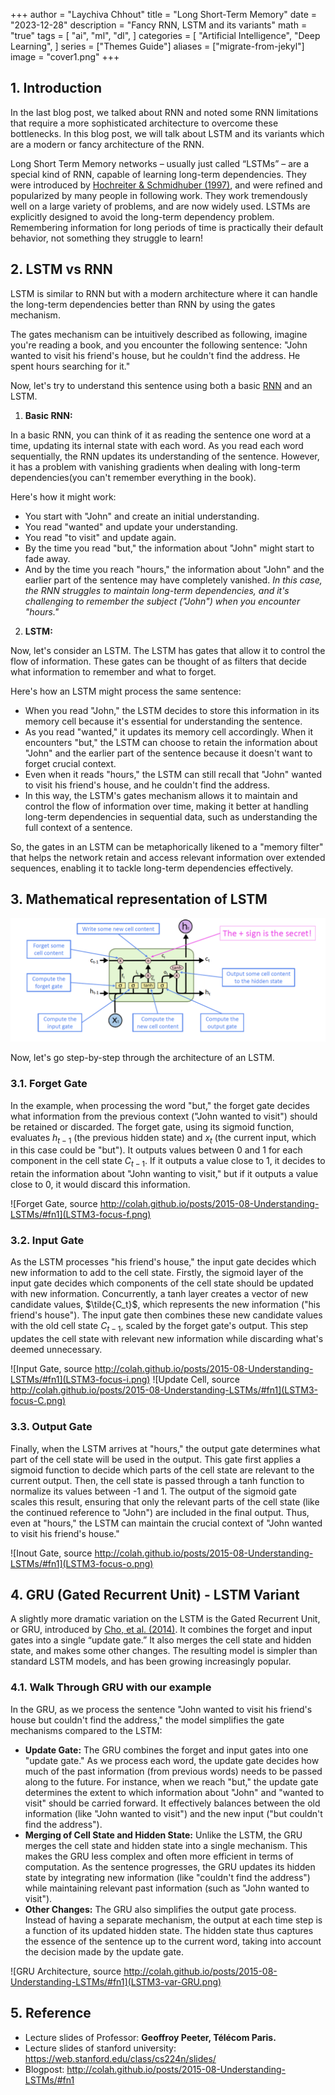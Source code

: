 +++
author = "Laychiva Chhout"
title = "Long Short-Term Memory"
date = "2023-12-28"
description = "Fancy RNN, LSTM and its variants"
math = "true"
tags = [
    "ai",
    "ml",
    "dl",
]
categories = [
    "Artificial Intelligence",
    "Deep Learning",
]
series = ["Themes Guide"]
aliases = ["migrate-from-jekyl"]
image = "cover1.png"
+++


## 1. Introduction

In the last blog post, we talked about RNN and noted some RNN limitations that require a more sophisticated architecture to overcome these bottlenecks. In this blog post, we will talk about LSTM and its variants which are a modern or fancy architecture of the RNN.
  
Long Short Term Memory networks – usually just called “LSTMs” – are a special kind of RNN, capable of learning long-term dependencies. They were introduced by [Hochreiter & Schmidhuber (1997)](http://www.bioinf.jku.at/publications/older/2604.pdf), and were refined and popularized by many people in following work. They work tremendously well on a large variety of problems, and are now widely used. LSTMs are explicitly designed to avoid the long-term dependency problem. Remembering information for long periods of time is practically their default behavior, not something they struggle to learn!

## 2. LSTM vs RNN

LSTM is similar to RNN but with a modern architecture where it can handle the long-term dependencies better than RNN by using the gates mechanism. 

The gates mechanism can be intuitively described as following, imagine you're reading a book, and you encounter the following sentence: "John wanted to visit his friend's house, but he couldn't find the address. He spent hours searching for it."

Now, let's try to understand this sentence using both a basic [RNN](https://lchhout.github.io/blogs/post/rnn/) and an LSTM.

1. **Basic RNN:**

In a basic RNN, you can think of it as reading the sentence one word at a time, updating its internal state with each word. As you read each word sequentially, the RNN updates its understanding of the sentence. However, it has a problem with vanishing gradients when dealing with long-term dependencies(you can't remember everything in the book).

Here's how it might work:
- You start with "John" and create an initial understanding.
- You read "wanted" and update your understanding.
- You read "to visit" and update again.
- By the time you read "but," the information about "John" might start to fade away.
- And by the time you reach "hours," the information about "John" and the earlier part of the sentence may have completely vanished.
*In this case, the RNN struggles to maintain long-term dependencies, and it's challenging to remember the subject ("John") when you encounter "hours."*

2. **LSTM:**

Now, let's consider an LSTM. The LSTM has gates that allow it to control the flow of information. These gates can be thought of as filters that decide what information to remember and what to forget.

Here's how an LSTM might process the same sentence:

- When you read "John," the LSTM decides to store this information in its memory cell because it's essential for understanding the sentence.
- As you read "wanted," it updates its memory cell accordingly.
When it encounters "but," the LSTM can choose to retain the information about "John" and the earlier part of the sentence because it doesn't want to forget crucial context.
- Even when it reads "hours," the LSTM can still recall that "John" wanted to visit his friend's house, and he couldn't find the address.
- In this way, the LSTM's gates mechanism allows it to maintain and control the flow of information over time, making it better at handling long-term dependencies in sequential data, such as understanding the full context of a sentence.

So, the gates in an LSTM can be metaphorically likened to a "memory filter" that helps the network retain and access relevant information over extended sequences, enabling it to tackle long-term dependencies effectively.

## 3. Mathematical representation of LSTM

![LSTM Recap, source: https://web.stanford.edu/class/cs224n/slides/cs224n-2023-lecture06-fancy-rnn.pdf ](lstm2.png)

Now, let's go step-by-step through the architecture of an LSTM.

### 3.1. Forget Gate

In the example, when processing the word "but," the forget gate decides what information from the previous context ("John wanted to visit") should be retained or discarded. The forget gate, using its sigmoid function, evaluates $h_{t−1}$ (the previous hidden state) and $x_t$ (the current input, which in this case could be "but"). It outputs values between 0 and 1 for each component in the cell state $C_{t−1}$. If it outputs a value close to 1, it decides to retain the information about "John wanting to visit," but if it outputs a value close to 0, it would discard this information.

![Forget Gate, source http://colah.github.io/posts/2015-08-Understanding-LSTMs/#fn1](LSTM3-focus-f.png)

### 3.2. Input Gate

As the LSTM processes "his friend's house," the input gate decides which new information to add to the cell state. Firstly, the sigmoid layer of the input gate decides which components of the cell state should be updated with new information. Concurrently, a tanh layer creates a vector of new candidate values, $\tilde{C_t}$, which represents the new information ("his friend's house"). The input gate then combines these new candidate values with the old cell state $C_{t-1}$, scaled by the forget gate's output. This step updates the cell state with relevant new information while discarding what's deemed unnecessary.

![Input Gate, source http://colah.github.io/posts/2015-08-Understanding-LSTMs/#fn1](LSTM3-focus-i.png)
![Update Cell, source http://colah.github.io/posts/2015-08-Understanding-LSTMs/#fn1](LSTM3-focus-C.png)


### 3.3. Output Gate

Finally, when the LSTM arrives at "hours," the output gate determines what part of the cell state will be used in the output. This gate first applies a sigmoid function to decide which parts of the cell state are relevant to the current output. Then, the cell state is passed through a tanh function to normalize its values between -1 and 1. The output of the sigmoid gate scales this result, ensuring that only the relevant parts of the cell state (like the continued reference to "John") are included in the final output. Thus, even at "hours," the LSTM can maintain the crucial context of "John wanted to visit his friend's house."


![Inout Gate, source http://colah.github.io/posts/2015-08-Understanding-LSTMs/#fn1](LSTM3-focus-o.png)
  

<!-- ### 3.4. Recap LSTM from Stanford Slides:
![Recap LSTM, source: https://web.stanford.edu/class/cs224n/slides/cs224n-2023-lecture06-fancy-rnn.pdf ](recaplstm.png) -->


## 4. GRU (Gated Recurrent Unit) - LSTM Variant


A slightly more dramatic variation on the LSTM is the Gated Recurrent Unit, or GRU, introduced by [Cho, et al. (2014)](http://arxiv.org/pdf/1406.1078v3.pdf). It combines the forget and input gates into a single “update gate.” It also merges the cell state and hidden state, and makes some other changes. The resulting model is simpler than standard LSTM models, and has been growing increasingly popular.

### 4.1. Walk Through GRU with our example

In the GRU, as we process the sentence "John wanted to visit his friend's house but couldn't find the address," the model simplifies the gate mechanisms compared to the LSTM:

- **Update Gate:** The GRU combines the forget and input gates into one "update gate." As we process each word, the update gate decides how much of the past information (from previous words) needs to be passed along to the future. For instance, when we reach "but," the update gate determines the extent to which information about "John" and "wanted to visit" should be carried forward. It effectively balances between the old information (like "John wanted to visit") and the new input ("but couldn't find the address").
- **Merging of Cell State and Hidden State:** Unlike the LSTM, the GRU merges the cell state and hidden state into a single mechanism. This makes the GRU less complex and often more efficient in terms of computation. As the sentence progresses, the GRU updates its hidden state by integrating new information (like "couldn't find the address") while maintaining relevant past information (such as "John wanted to visit").
- **Other Changes:** The GRU also simplifies the output gate process. Instead of having a separate mechanism, the output at each time step is a function of its updated hidden state. The hidden state thus captures the essence of the sentence up to the current word, taking into account the decision made by the update gate.
  

![GRU Architecture, source http://colah.github.io/posts/2015-08-Understanding-LSTMs/#fn1](LSTM3-var-GRU.png)

## 5. Reference

- Lecture slides of Professor: **Geoffroy Peeter, Télécom Paris.**
- Lecture slides of stanford university: https://web.stanford.edu/class/cs224n/slides/
- Blogpost: http://colah.github.io/posts/2015-08-Understanding-LSTMs/#fn1